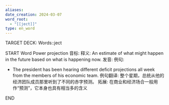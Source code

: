 ```yaml
---
aliases: 
date_creation: 2024-03-07
word_root:
  - "[[ject]]"
type: en_word
---
```

TARGET DECK: Words::ject

START
Word Power
projection
音标: 
释义:
An estimate of what might happen in the future based on what is happening now.
发音:
例句:
- The president has been hearing different deficit projections all week from the members of his economic team.
例句翻译:
整个星期，总统从他的经济团队成员那里听到了不同的赤字预测。
拓展:
在商业和经济场合一般用作“预测”，它本身也具有相当多的含义
<!--ID: 1709741343161-->
END